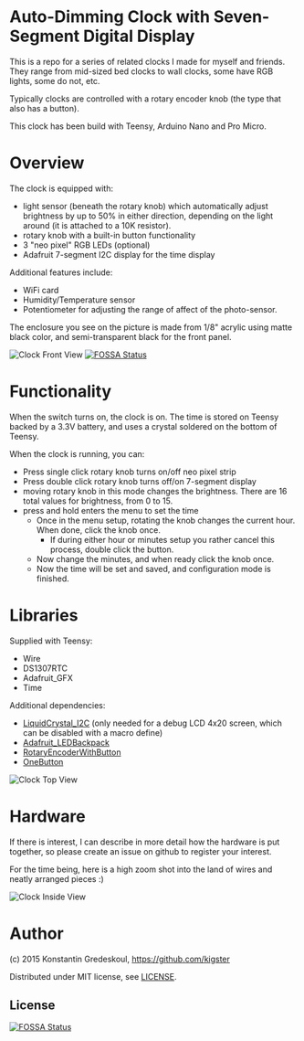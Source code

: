 Auto-Dimming Clock with Seven-Segment Digital Display
=========

This is a repo for a series of related clocks I made for myself and friends.  They range from mid-sized bed clocks to wall clocks, some have
RGB lights, some do not, etc. 

Typically clocks are controlled with a rotary encoder knob (the type that also has a button).

This clock has been build with Teensy, Arduino Nano and Pro Micro.

Overview
=============

The clock is equipped with:

* light sensor (beneath the rotary knob) which automatically adjust brightness by up to 50% in either direction, depending on the light around (it is attached to a 10K resistor).
* rotary knob with a built-in button functionality
* 3 "neo pixel" RGB LEDs (optional)
* Adafruit 7-segment I2C display for the time display

Additional features include:
* WiFi card
* Humidity/Temperature sensor
* Potentiometer for adjusting the range of affect of the photo-sensor.

The enclosure you see on the picture is made from 1/8" acrylic using matte black color, and semi-transparent black for the front panel.

![Clock Front View](images/clock_front.jpg)
[![FOSSA Status](https://app.fossa.com/api/projects/git%2Bgithub.com%2Fkigster%2Fauto-dimming-clock.svg?type=shield)](https://app.fossa.com/projects/git%2Bgithub.com%2Fkigster%2Fauto-dimming-clock?ref=badge_shield)

Functionality
=============

When the switch turns on, the clock is on.  The time is stored on Teensy backed by a 3.3V battery, and uses a crystal soldered on the bottom of Teensy.

When the clock is running, you can:
* Press single click rotary knob turns on/off neo pixel strip
* Press double click rotary knob turns off/on 7-segment display
* moving rotary knob in this mode changes the brightness. There are 16 total values for brightness, from 0 to 15.
* press and hold enters the menu to set the time
  * Once in the menu setup, rotating the knob changes the current hour.  When done, click the knob once.
      * If during either hour or minutes setup you rather cancel this process, double click the button.
  * Now change the minutes, and when ready click the knob once.
  * Now the time will be set and saved, and configuration mode is finished.
    
Libraries
=========
Supplied with Teensy:
* Wire
* DS1307RTC
* Adafruit_GFX
* Time

Additional dependencies:
* [LiquidCrystal_I2C](https://github.com/fdebrabander/Arduino-LiquidCrystal-I2C-library) (only needed for a debug LCD 4x20 screen, which can be disabled with a macro define)
* [Adafruit_LEDBackpack](https://github.com/adafruit/Adafruit-LED-Backpack-Library)
* [RotaryEncoderWithButton](https://github.com/kigster/kiguino/tree/master/arduino/libraries/RotaryEncoderWithButton)
* [OneButton](https://github.com/mathertel/OneButton)

![Clock Top View](images/clock_top.jpg)

Hardware
========

If there is interest, I can describe in more detail how the hardware is put together, so please create an issue on github to register your interest.

For the time being, here is a high zoom shot into the land of wires and neatly arranged pieces :)

![Clock Inside View](images/clock_inside.jpg)


Author
======

(c) 2015 Konstantin Gredeskoul, https://github.com/kigster

Distributed under MIT license, see [LICENSE](LICENSE).


## License
[![FOSSA Status](https://app.fossa.com/api/projects/git%2Bgithub.com%2Fkigster%2Fauto-dimming-clock.svg?type=large)](https://app.fossa.com/projects/git%2Bgithub.com%2Fkigster%2Fauto-dimming-clock?ref=badge_large)